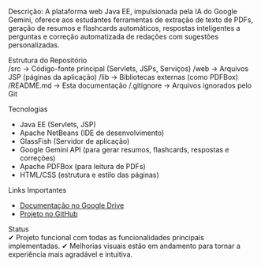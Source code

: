 Descrição:
A plataforma web Java EE, impulsionada pela IA do Google Gemini, oferece aos estudantes ferramentas de extração de texto de PDFs, geração de resumos e flashcards automáticos, respostas inteligentes a perguntas e correção automatizada de redações com sugestões personalizadas.

Estrutura do Repositório  
/src              → Código-fonte principal (Servlets, JSPs, Serviços)
/web              → Arquivos JSP (páginas da aplicação)
/lib              → Bibliotecas externas (como PDFBox)
/README.md        → Esta documentação
/.gitignore       → Arquivos ignorados pelo Git

Tecnologias  
- Java EE (Servlets, JSP)
- Apache NetBeans (IDE de desenvolvimento)
- GlassFish (Servidor de aplicação)
- Google Gemini API (para gerar resumos, flashcards, respostas e correções)
- Apache PDFBox (para leitura de PDFs)
- HTML/CSS (estrutura e estilo das páginas)

Links Importantes  
- [Documentação no Google Drive](https://docs.google.com/document/d/1qfVvh0RTGFYgaV2e6s6SmhDBZz5oyZyAKm7IGAJzICc/edit?usp=sharing)  
- [Projeto no GitHub](https://github.com/Millasanches55/ProjetoPoo.git)

Status  
✔ Projeto funcional com todas as funcionalidades principais implementadas.
✔ Melhorias visuais estão em andamento para tornar a experiência mais agradável e intuitiva.


